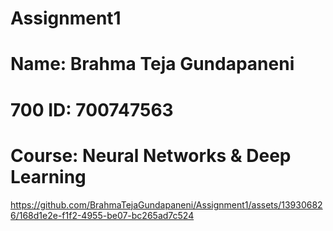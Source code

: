 # Assignment1
# Name: Brahma Teja Gundapaneni
# 700 ID: 700747563
# Course: Neural Networks & Deep Learning


https://github.com/BrahmaTejaGundapaneni/Assignment1/assets/139306826/168d1e2e-f1f2-4955-be07-bc265ad7c524

